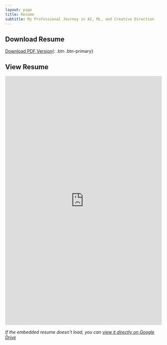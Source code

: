 ```yaml
---
layout: page
title: Resume
subtitle: My Professional Journey in AI, ML, and Creative Direction
---
```


## Download Resume
[Download PDF Version](https://drive.google.com/uc?export=download&id=1ZVLD3-uPKfknwLznaIicVrO6KtdJJXuG){: .btn .btn-primary}

## View Resume
<div class="shadow-lg p-3 mb-5 bg-white rounded">
    <iframe src="https://drive.google.com/file/d/1ZVLD3-uPKfknwLznaIicVrO6KtdJJXuG/preview" 
            width="100%" 
            height="800px" 
            style="border: none;">
    </iframe>
</div>

*If the embedded resume doesn't load, you can [view it directly on Google Drive](https://drive.google.com/file/d/1ZVLD3-uPKfknwLznaIicVrO6KtdJJXuG/view)*
